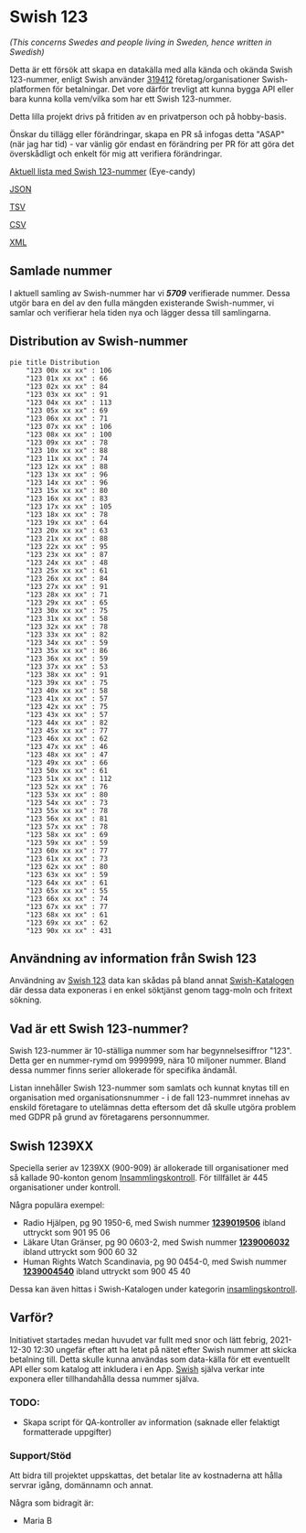# Swish 123

*(This concerns Swedes and people living in Sweden, hence written in Swedish)*

Detta är ett försök att skapa en datakälla med alla kända och okända Swish 123-nummer, enligt Swish använder [319412](https://www.swish.nu/about-swish#Swish_in_numbers) företag/organisationer Swish-platformen för betalningar. Det vore därför trevligt att kunna bygga API eller bara kunna kolla vem/vilka som har ett Swish 123-nummer.

Detta lilla projekt drivs på fritiden av en privatperson och på hobby-basis.

Önskar du tillägg eller förändringar, skapa en PR så infogas detta "ASAP" (när jag har tid) - var vänlig gör endast en förändring per PR för att göra det överskådligt och enkelt för mig att verifiera förändringar.



[Aktuell lista med Swish 123-nummer](https://github.com/cisene/swish-123/blob/master/swish-123.md) (Eye-candy)

[JSON](https://github.com/cisene/swish-123/blob/master/json/swish-123-datasource.json)

[TSV](https://github.com/cisene/swish-123/blob/master/text/swish-123-datasource.tsv)

[CSV](https://github.com/cisene/swish-123/blob/master/text/swish-123-datasource.csv)

[XML](https://github.com/cisene/swish-123/blob/master/xml-data/swish-123-datasource.xml)



## Samlade nummer

I aktuell samling av Swish-nummer har vi ***5709*** verifierade nummer. Dessa utgör bara en del av den fulla mängden existerande Swish-nummer, vi samlar och verifierar hela tiden nya och lägger dessa till samlingarna.

## Distribution av Swish-nummer

```mermaid
pie title Distribution
    "123 00x xx xx" : 106
    "123 01x xx xx" : 66
    "123 02x xx xx" : 84
    "123 03x xx xx" : 91
    "123 04x xx xx" : 113
    "123 05x xx xx" : 69
    "123 06x xx xx" : 71
    "123 07x xx xx" : 106
    "123 08x xx xx" : 100
    "123 09x xx xx" : 78
    "123 10x xx xx" : 88
    "123 11x xx xx" : 74
    "123 12x xx xx" : 88
    "123 13x xx xx" : 96
    "123 14x xx xx" : 96
    "123 15x xx xx" : 80
    "123 16x xx xx" : 83
    "123 17x xx xx" : 105
    "123 18x xx xx" : 78
    "123 19x xx xx" : 64
    "123 20x xx xx" : 63
    "123 21x xx xx" : 88
    "123 22x xx xx" : 95
    "123 23x xx xx" : 87
    "123 24x xx xx" : 48
    "123 25x xx xx" : 61
    "123 26x xx xx" : 84
    "123 27x xx xx" : 91
    "123 28x xx xx" : 71
    "123 29x xx xx" : 65
    "123 30x xx xx" : 75
    "123 31x xx xx" : 58
    "123 32x xx xx" : 78
    "123 33x xx xx" : 82
    "123 34x xx xx" : 59
    "123 35x xx xx" : 86
    "123 36x xx xx" : 59
    "123 37x xx xx" : 53
    "123 38x xx xx" : 91
    "123 39x xx xx" : 75
    "123 40x xx xx" : 58
    "123 41x xx xx" : 57
    "123 42x xx xx" : 75
    "123 43x xx xx" : 57
    "123 44x xx xx" : 82
    "123 45x xx xx" : 77
    "123 46x xx xx" : 62
    "123 47x xx xx" : 46
    "123 48x xx xx" : 47
    "123 49x xx xx" : 66
    "123 50x xx xx" : 61
    "123 51x xx xx" : 112
    "123 52x xx xx" : 76
    "123 53x xx xx" : 80
    "123 54x xx xx" : 73
    "123 55x xx xx" : 78
    "123 56x xx xx" : 81
    "123 57x xx xx" : 78
    "123 58x xx xx" : 69
    "123 59x xx xx" : 59
    "123 60x xx xx" : 77
    "123 61x xx xx" : 73
    "123 62x xx xx" : 80
    "123 63x xx xx" : 59
    "123 64x xx xx" : 61
    "123 65x xx xx" : 55
    "123 66x xx xx" : 74
    "123 67x xx xx" : 77
    "123 68x xx xx" : 61
    "123 69x xx xx" : 62
    "123 90x xx xx" : 431
```

## Användning av information från Swish 123

Användning av [Swish 123](https://github.com/cisene/swish-123) data kan skådas på bland annat [Swish-Katalogen](https://b19.se/swish-katalogen/) där dessa data exponeras i en enkel söktjänst genom tagg-moln och fritext sökning.



## Vad är ett Swish 123-nummer?

Swish 123-nummer är 10-ställiga nummer som har begynnelsesiffror "123". Detta ger en nummer-rymd om 9999999, nära 10 miljoner nummer. Bland dessa nummer finns serier allokerade för specifika ändamål. 

Listan innehåller Swish 123-nummer som samlats och kunnat knytas till en organisation med organisationsnummer - i de fall 123-nummret innehas av enskild företagare to utelämnas detta eftersom det då skulle utgöra problem med GDPR på grund av företagarens personnummer.



## Swish 1239XX

Speciella serier av 1239XX (900-909) är allokerade till organisationer med så kallade 90-konton genom [Insammlingskontroll](https://www.insamlingskontroll.se/90-konto-organisationer/). För tillfället är 445 organisationer under kontroll.

Några populära exempel:

* Radio Hjälpen, pg 90 1950-6, med Swish nummer **[1239019506](https://b19.se/swish-katalogen/1239019506)** ibland uttryckt som 901 95 06
* Läkare Utan Gränser, pg 90 0603-2, med Swish nummer **[1239006032](https://b19.se/swish-katalogen/1239006032)** ibland uttryckt som 900 60 32
* Human Rights Watch Scandinavia, pg 90 0454-0, med Swish nummer **[1239004540](https://b19.se/swish-katalogen/1239004540)** ibland uttryckt som 900 45 40

Dessa kan även hittas i Swish-Katalogen under kategorin [insamlingskontroll](https://b19.se/swish-katalogen/k/insamlingskontroll).



## Varför?

Initiativet startades medan huvudet var fullt med snor och lätt febrig, 2021-12-30 12:30 ungefär efter att ha letat på nätet efter Swish nummer att skicka betalning till. Detta skulle kunna användas som data-källa för ett eventuellt API eller som katalog att inkludera i en App. [Swish](https://swish.nu/) själva verkar inte exponera eller tillhandahålla dessa nummer själva. 



### TODO:

* Skapa script för QA-kontroller av information (saknade eller felaktigt formatterade uppgifter)


### Support/Stöd

Att bidra till projektet uppskattas, det betalar lite av kostnaderna att hålla servrar igång, domännamn och annat.

Några som bidragit är:
* Maria B

